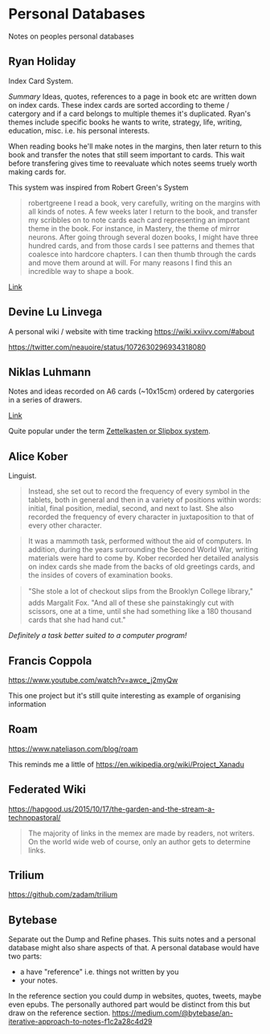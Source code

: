 # Personal Databases

Notes on peoples personal databases

## Ryan Holiday

Index Card System. 

*Summary*
Ideas, quotes, references to a page in book etc are written down on index cards.
These index cards are sorted according to theme / catergory and if a card belongs to multiple themes it's duplicated.
Ryan's themes include specific books he wants to write, strategy, life, writing, education, misc. i.e. his personal interests.

When reading books he'll make notes in the margins, then later return to this book and transfer the notes that still seem important to cards. This wait before transfering gives time to reevaluate which notes seems truely worth making cards for.

This system was inspired from Robert Green's System

> robertgreene I read a book, very carefully, writing on the margins with all kinds of notes. A few weeks later I return to the book, and transfer my scribbles on to note cards each card representing an important theme in the book. For instance, in Mastery, the theme of mirror neurons. After going through several dozen books, I might have three hundred cards, and from those cards I see patterns and themes that coalesce into hardcore chapters. I can then thumb through the cards and move them around at will. For many reasons I find this an incredible way to shape a book.

[Link](https://ryanholiday.net/the-notecard-system-the-key-for-remembering-organizing-and-using-everything-you-read)

## Devine Lu Linvega

A personal wiki / website with time tracking https://wiki.xxiivv.com/#about

https://twitter.com/neauoire/status/1072630296934318080

## Niklas Luhmann

Notes and ideas recorded on A6 cards (~10x15cm) ordered by catergories in a series of drawers. 

[Link](https://www.uni-bielefeld.de/soz/luhmann-archiv/pdf/jschmidt_niklas-luhmanns-card-index_-sociologica_2018_12-1.pdf)

Quite popular under the term [Zettelkasten or Slipbox system](https://www.lesswrong.com/posts/NfdHG6oHBJ8Qxc26s/the-zettelkasten-method-1). 

## Alice Kober

Linguist.

> Instead, she set out to record the frequency of every symbol in the tablets, both in general and then in a variety of positions within words: initial, final position, medial, second, and next to last. She also recorded the frequency of every character in juxtaposition to that of every other character.

> It was a mammoth task, performed without the aid of computers. In addition, during the years surrounding the Second World War, writing materials were hard to come by. Kober recorded her detailed analysis on index cards she made from the backs of old greetings cards, and the insides of covers of examination books.

> "She stole a lot of checkout slips from the Brooklyn College library," adds Margalit Fox. "And all of these she painstakingly cut with scissors, one at a time, until she had something like a 180 thousand cards that she had hand cut."

_Definitely a task better suited to a computer program!_

## Francis Coppola

https://www.youtube.com/watch?v=awce_j2myQw

This one project but it's still quite interesting as example of organising information

## Roam

https://www.nateliason.com/blog/roam

This reminds me a little of https://en.wikipedia.org/wiki/Project_Xanadu

## Federated Wiki

https://hapgood.us/2015/10/17/the-garden-and-the-stream-a-technopastoral/

> The majority of links in the memex are made by readers, not writers. On the world wide web of course, only an author gets to determine links.

## Trilium

https://github.com/zadam/trilium

## Bytebase

Separate out the Dump and Refine phases.
This suits notes and a personal database might also share aspects of that. A personal database would have two parts:
 - a have "reference" i.e. things not written by you
 - your notes. 
 
 In the reference section you could dump in websites, quotes, tweets, maybe even epubs. The personally authored part would be distinct from this but draw on the reference section.
https://medium.com/@bytebase/an-iterative-approach-to-notes-f1c2a28c4d29
